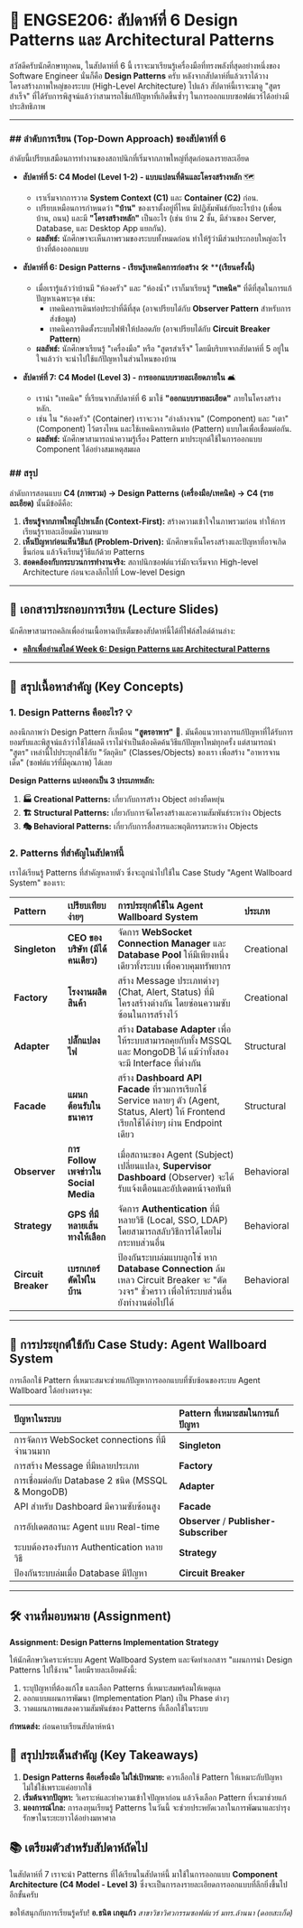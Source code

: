 # 🎨 ENGSE206: สัปดาห์ที่ 6 Design Patterns และ Architectural Patterns

สวัสดีครับนักศึกษาทุกคน, ในสัปดาห์ที่ 6 นี้ เราจะมาเรียนรู้เครื่องมือที่ทรงพลังที่สุดอย่างหนึ่งของ Software Engineer นั่นก็คือ **Design Patterns** ครับ หลังจากสัปดาห์ที่แล้วเราได้วางโครงสร้างภาพใหญ่ของระบบ (High-Level Architecture) ไปแล้ว สัปดาห์นี้เราจะมาดู "สูตรสำเร็จ" ที่ได้รับการพิสูจน์แล้วว่าสามารถใช้แก้ปัญหาที่เกิดขึ้นซ้ำๆ ในการออกแบบซอฟต์แวร์ได้อย่างมีประสิทธิภาพ

---

### ## ลำดับการเรียน (Top-Down Approach) ของสัปดาห์ที่ 6

ลำดับนี้เปรียบเสมือนการทำงานของสถาปนิกที่เริ่มจากภาพใหญ่ที่สุดก่อนลงรายละเอียด

* **สัปดาห์ที่ 5: C4 Model (Level 1-2) - แบบแปลนที่ดินและโครงสร้างหลัก** 🗺️
    * เราเริ่มจากการวาด **System Context (C1)** และ **Container (C2)** ก่อน.
    * เปรียบเหมือนการกำหนดว่า **"บ้าน"** ของเราตั้งอยู่ที่ไหน มีปฏิสัมพันธ์กับอะไรบ้าง (เพื่อนบ้าน, ถนน) และมี **"โครงสร้างหลัก"** เป็นอะไร (เช่น บ้าน 2 ชั้น, มีส่วนของ Server, Database, และ Desktop App แยกกัน).
    * **ผลลัพธ์:** นักศึกษาจะเห็นภาพรวมของระบบทั้งหมดก่อน ทำให้รู้ว่ามีส่วนประกอบใหญ่อะไรบ้างที่ต้องออกแบบ

* **สัปดาห์ที่ 6: Design Patterns - เรียนรู้เทคนิคการก่อสร้าง** 🛠️ ****(เรียนครั้งนี้)**
    * เมื่อเรารู้แล้วว่าบ้านมี "ห้องครัว" และ "ห้องน้ำ" เราก็มาเรียนรู้ **"เทคนิค"** ที่ดีที่สุดในการแก้ปัญหาเฉพาะจุด เช่น:
        * เทคนิคการเดินท่อประปาที่ดีที่สุด (อาจเปรียบได้กับ **Observer Pattern** สำหรับการส่งข้อมูล)
        * เทคนิคการติดตั้งระบบไฟฟ้าให้ปลอดภัย (อาจเปรียบได้กับ **Circuit Breaker Pattern**)
    * **ผลลัพธ์:** นักศึกษาเรียนรู้ "เครื่องมือ" หรือ "สูตรสำเร็จ" โดยมีบริบทจากสัปดาห์ที่ 5 อยู่ในใจแล้วว่า จะนำไปใช้แก้ปัญหาในส่วนไหนของบ้าน

* **สัปดาห์ที่ 7: C4 Model (Level 3) -  การออกแบบรายละเอียดภายใน** 🛋️
    * เรานำ "เทคนิค" ที่เรียนจากสัปดาห์ที่ 6 มาใช้ **"ออกแบบรายละเอียด"** ภายในโครงสร้างหลัก.
    * เช่น ใน "ห้องครัว" (Container) เราจะวาง "อ่างล้างจาน" (Component) และ "เตา" (Component) ไว้ตรงไหน และใช้เทคนิคการเดินท่อ (Pattern) แบบใดเพื่อเชื่อมต่อกัน.
    * **ผลลัพธ์:** นักศึกษาสามารถนำความรู้เรื่อง Pattern มาประยุกต์ใช้ในการออกแบบ Component ได้อย่างสมเหตุสมผล

### ## สรุป

ลำดับการสอนแบบ **C4 (ภาพรวม) → Design Patterns (เครื่องมือ/เทคนิค) → C4 (รายละเอียด)** นั้นมีข้อดีคือ:

1.  **เรียนรู้จากภาพใหญ่ไปหาเล็ก (Context-First):** สร้างความเข้าใจในภาพรวมก่อน ทำให้การเรียนรู้รายละเอียดมีความหมาย
2.  **เห็นปัญหาก่อนเห็นวิธีแก้ (Problem-Driven):** นักศึกษาเห็นโครงสร้างและปัญหาที่อาจเกิดขึ้นก่อน แล้วจึงเรียนรู้วิธีแก้ด้วย Patterns
3.  **สอดคล้องกับกระบวนการทำงานจริง:** สถาปนิกซอฟต์แวร์มักจะเริ่มจาก High-level Architecture ก่อนจะลงลึกไปที่ Low-level Design

---

## 📑 เอกสารประกอบการเรียน (Lecture Slides)

นักศึกษาสามารถคลิกเพื่ออ่านเนื้อหาฉบับเต็มของสัปดาห์นี้ได้ที่ไฟล์สไลด์ด้านล่าง:

* **[คลิกเพื่ออ่านสไลด์ Week 6: Design Patterns และ Architectural Patterns](week6_slides.md)**

---

## 🎯 สรุปเนื้อหาสำคัญ (Key Concepts)

### 1. Design Patterns คืออะไร? 💡

ลองนึกภาพว่า Design Pattern ก็เหมือน **"สูตรอาหาร"** 🍳. มันคือแนวทางการแก้ปัญหาที่ได้รับการยอมรับและพิสูจน์แล้วว่าใช้ได้ผลดี เราไม่จำเป็นต้องคิดค้นวิธีแก้ปัญหาใหม่ทุกครั้ง แต่สามารถนำ "สูตร" เหล่านี้ไปประยุกต์ใช้กับ "วัตถุดิบ" (Classes/Objects) ของเรา เพื่อสร้าง "อาหารจานเด็ด" (ซอฟต์แวร์ที่มีคุณภาพ) ได้เลย

**Design Patterns แบ่งออกเป็น 3 ประเภทหลัก:**
1.  **🏭 Creational Patterns:** เกี่ยวกับการสร้าง Object อย่างยืดหยุ่น
2.  **🏗️ Structural Patterns:** เกี่ยวกับการจัดโครงสร้างและความสัมพันธ์ระหว่าง Objects
3.  **🎭 Behavioral Patterns:** เกี่ยวกับการสื่อสารและพฤติกรรมระหว่าง Objects

### 2. Patterns ที่สำคัญในสัปดาห์นี้

เราได้เรียนรู้ Patterns ที่สำคัญหลายตัว ซึ่งจะถูกนำไปใช้ใน Case Study "Agent Wallboard System" ของเรา:

| Pattern | เปรียบเทียบง่ายๆ | การประยุกต์ใช้ใน Agent Wallboard System | ประเภท |
| :--- | :--- | :--- | :--- |
| **Singleton** | **CEO ของบริษัท (มีได้คนเดียว)** | จัดการ **WebSocket Connection Manager** และ **Database Pool** ให้มีเพียงหนึ่งเดียวทั้งระบบ เพื่อควบคุมทรัพยากร | Creational |
| **Factory** | **โรงงานผลิตสินค้า** | สร้าง Message ประเภทต่างๆ (Chat, Alert, Status) ที่มีโครงสร้างต่างกัน โดยซ่อนความซับซ้อนในการสร้างไว้ | Creational |
| **Adapter** | **ปลั๊กแปลงไฟ** | สร้าง **Database Adapter** เพื่อให้ระบบสามารถคุยกับทั้ง MSSQL และ MongoDB ได้ แม้ว่าทั้งสองจะมี Interface ที่ต่างกัน | Structural |
| **Facade** | **แผนกต้อนรับในธนาคาร** | สร้าง **Dashboard API Facade** ที่รวมการเรียกใช้ Service หลายๆ ตัว (Agent, Status, Alert) ให้ Frontend เรียกใช้ได้ง่ายๆ ผ่าน Endpoint เดียว | Structural |
| **Observer** | **การ Follow เพจข่าวใน Social Media** | เมื่อสถานะของ Agent (Subject) เปลี่ยนแปลง, **Supervisor Dashboard** (Observer) จะได้รับแจ้งเตือนและอัปเดตหน้าจอทันที | Behavioral |
| **Strategy** | **GPS ที่มีหลายเส้นทางให้เลือก** | จัดการ **Authentication** ที่มีหลายวิธี (Local, SSO, LDAP) โดยสามารถสลับวิธีการได้โดยไม่กระทบส่วนอื่น | Behavioral |
| **Circuit Breaker** | **เบรกเกอร์ตัดไฟในบ้าน** | ป้องกันระบบล่มแบบลูกโซ่ หาก **Database Connection** ล้มเหลว Circuit Breaker จะ "ตัดวงจร" ชั่วคราว เพื่อให้ระบบส่วนอื่นยังทำงานต่อไปได้ | Behavioral |

---

## 🚀 การประยุกต์ใช้กับ Case Study: Agent Wallboard System

การเลือกใช้ Pattern ที่เหมาะสมจะช่วยแก้ปัญหาการออกแบบที่ซับซ้อนของระบบ Agent Wallboard ได้อย่างตรงจุด:

| ปัญหาในระบบ | Pattern ที่เหมาะสมในการแก้ปัญหา |
| :--- | :--- |
| การจัดการ WebSocket connections ที่มีจำนวนมาก | **Singleton** |
| การสร้าง Message ที่มีหลายประเภท | **Factory** |
| การเชื่อมต่อกับ Database 2 ชนิด (MSSQL & MongoDB) | **Adapter** |
| API สำหรับ Dashboard มีความซับซ้อนสูง | **Facade** |
| การอัปเดตสถานะ Agent แบบ Real-time | **Observer** / **Publisher-Subscriber** |
| ระบบต้องรองรับการ Authentication หลายวิธี | **Strategy** |
| ป้องกันระบบล่มเมื่อ Database มีปัญหา | **Circuit Breaker** |

---

## 🛠️ งานที่มอบหมาย (Assignment)

**Assignment: Design Patterns Implementation Strategy**

ให้นักศึกษาวิเคราะห์ระบบ Agent Wallboard System และจัดทำเอกสาร "แผนการนำ Design Patterns ไปใช้งาน" โดยมีรายละเอียดดังนี้:
1.  ระบุปัญหาที่ต้องแก้ไข และเลือก Patterns ที่เหมาะสมพร้อมให้เหตุผล
2.  ออกแบบแผนการพัฒนา (Implementation Plan) เป็น Phase ต่างๆ
3.  วาดแผนภาพแสดงความสัมพันธ์ของ Patterns ที่เลือกใช้ในระบบ

**กำหนดส่ง:** ก่อนคาบเรียนสัปดาห์หน้า

## 🔑 สรุปประเด็นสำคัญ (Key Takeaways)

1.  **Design Patterns คือเครื่องมือ ไม่ใช่เป้าหมาย:** ควรเลือกใช้ Pattern ให้เหมาะกับปัญหา ไม่ใช่ใช้เพราะแค่อยากใช้
2.  **เริ่มต้นจากปัญหา:** วิเคราะห์และทำความเข้าใจปัญหาก่อน แล้วจึงเลือก Pattern ที่จะมาช่วยแก้
3.  **มองการณ์ไกล:** การลงทุนเรียนรู้ Patterns ในวันนี้ จะช่วยประหยัดเวลาในการพัฒนาและบำรุงรักษาในระยะยาวได้อย่างมหาศาล

## 📚 เตรียมตัวสำหรับสัปดาห์ถัดไป

ในสัปดาห์ที่ 7 เราจะนำ Patterns ที่ได้เรียนในสัปดาห์นี้ มาใช้ในการออกแบบ **Component Architecture (C4 Model - Level 3)** ซึ่งจะเป็นการลงรายละเอียดการออกแบบที่ลึกยิ่งขึ้นไปอีกขั้นครับ

ขอให้สนุกกับการเรียนรู้ครับ!
**อ.ธนิต เกตุแก้ว**
*สาขาวิชาวิศวกรรมซอฟต์แวร์*
*มทร.ล้านนา (ดอยสะเก็ด)*
